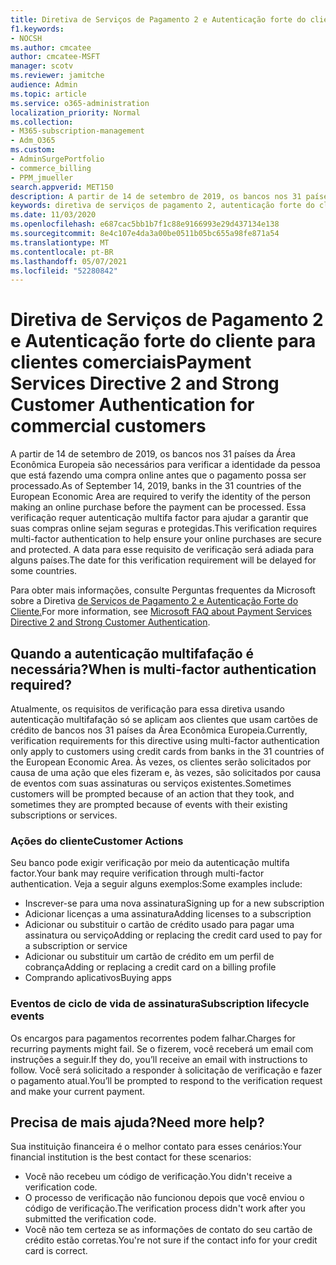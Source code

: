 ```yaml
---
title: Diretiva de Serviços de Pagamento 2 e Autenticação forte do cliente para clientes comerciais
f1.keywords:
- NOCSH
ms.author: cmcatee
author: cmcatee-MSFT
manager: scotv
ms.reviewer: jamitche
audience: Admin
ms.topic: article
ms.service: o365-administration
localization_priority: Normal
ms.collection:
- M365-subscription-management
- Adm_O365
ms.custom:
- AdminSurgePortfolio
- commerce_billing
- PPM_jmueller
search.appverid: MET150
description: A partir de 14 de setembro de 2019, os bancos nos 31 países da Área Econômica Europeia são necessários para verificar a identidade da pessoa que está fazendo uma compra online antes que o pagamento possa ser processado."
keywords: diretiva de serviços de pagamento 2, autenticação forte do cliente, autenticação multifaionária
ms.date: 11/03/2020
ms.openlocfilehash: e687cac5bb1b7f1c88e9166993e29d437134e138
ms.sourcegitcommit: 8e4c107e4da3a00be0511b05bc655a98fe871a54
ms.translationtype: MT
ms.contentlocale: pt-BR
ms.lasthandoff: 05/07/2021
ms.locfileid: "52280842"
---
```

# <a name="payment-services-directive-2-and-strong-customer-authentication-for-commercial-customers"></a><span data-ttu-id="a95bd-104">Diretiva de Serviços de Pagamento 2 e Autenticação forte do cliente para clientes comerciais</span><span class="sxs-lookup"><span data-stu-id="a95bd-104">Payment Services Directive 2 and Strong Customer Authentication for commercial customers</span></span>

<span data-ttu-id="a95bd-105">A partir de 14 de setembro de 2019, os bancos nos 31 países da Área Econômica Europeia são necessários para verificar a identidade da pessoa que está fazendo uma compra online antes que o pagamento possa ser processado.</span><span class="sxs-lookup"><span data-stu-id="a95bd-105">As of September 14, 2019, banks in the 31 countries of the European Economic Area are required to verify the identity of the person making an online purchase before the payment can be processed.</span></span> <span data-ttu-id="a95bd-106">Essa verificação requer autenticação multifa factor para ajudar a garantir que suas compras online sejam seguras e protegidas.</span><span class="sxs-lookup"><span data-stu-id="a95bd-106">This verification requires multi-factor authentication to help ensure your online purchases are secure and protected.</span></span> <span data-ttu-id="a95bd-107">A data para esse requisito de verificação será adiada para alguns países.</span><span class="sxs-lookup"><span data-stu-id="a95bd-107">The date for this verification requirement will be delayed for some countries.</span></span>

<span data-ttu-id="a95bd-108">Para obter mais informações, consulte Perguntas frequentes da Microsoft sobre a Diretiva [de Serviços de Pagamento 2 e Autenticação Forte do Cliente.](https://support.microsoft.com/help/4517854/microsoft-account-open-banking-customer-authentication)</span><span class="sxs-lookup"><span data-stu-id="a95bd-108">For more information, see [Microsoft FAQ about Payment Services Directive 2 and Strong Customer Authentication](https://support.microsoft.com/help/4517854/microsoft-account-open-banking-customer-authentication).</span></span>

## <a name="when-is-multi-factor-authentication-required"></a><span data-ttu-id="a95bd-109">Quando a autenticação multifafação é necessária?</span><span class="sxs-lookup"><span data-stu-id="a95bd-109">When is multi-factor authentication required?</span></span>

<span data-ttu-id="a95bd-110">Atualmente, os requisitos de verificação para essa diretiva usando autenticação multifafação só se aplicam aos clientes que usam cartões de crédito de bancos nos 31 países da Área Econômica Europeia.</span><span class="sxs-lookup"><span data-stu-id="a95bd-110">Currently, verification requirements for this directive using multi-factor authentication only apply to customers using credit cards from banks in the 31 countries of the European Economic Area.</span></span> <span data-ttu-id="a95bd-111">Às vezes, os clientes serão solicitados por causa de uma ação que eles fizeram e, às vezes, são solicitados por causa de eventos com suas assinaturas ou serviços existentes.</span><span class="sxs-lookup"><span data-stu-id="a95bd-111">Sometimes customers will be prompted because of an action that they took, and sometimes they are prompted because of events with their existing subscriptions or services.</span></span>

### <a name="customer-actions"></a><span data-ttu-id="a95bd-112">Ações do cliente</span><span class="sxs-lookup"><span data-stu-id="a95bd-112">Customer Actions</span></span>

<span data-ttu-id="a95bd-113">Seu banco pode exigir verificação por meio da autenticação multifa factor.</span><span class="sxs-lookup"><span data-stu-id="a95bd-113">Your bank may require verification through multi-factor authentication.</span></span> <span data-ttu-id="a95bd-114">Veja a seguir alguns exemplos:</span><span class="sxs-lookup"><span data-stu-id="a95bd-114">Some examples include:</span></span>

- <span data-ttu-id="a95bd-115">Inscrever-se para uma nova assinatura</span><span class="sxs-lookup"><span data-stu-id="a95bd-115">Signing up for a new subscription</span></span>
- <span data-ttu-id="a95bd-116">Adicionar licenças a uma assinatura</span><span class="sxs-lookup"><span data-stu-id="a95bd-116">Adding licenses to a subscription</span></span>
- <span data-ttu-id="a95bd-117">Adicionar ou substituir o cartão de crédito usado para pagar uma assinatura ou serviço</span><span class="sxs-lookup"><span data-stu-id="a95bd-117">Adding or replacing the credit card used to pay for a subscription or service</span></span>
- <span data-ttu-id="a95bd-118">Adicionar ou substituir um cartão de crédito em um perfil de cobrança</span><span class="sxs-lookup"><span data-stu-id="a95bd-118">Adding or replacing a credit card on a billing profile</span></span>
- <span data-ttu-id="a95bd-119">Comprando aplicativos</span><span class="sxs-lookup"><span data-stu-id="a95bd-119">Buying apps</span></span>

### <a name="subscription-lifecycle-events"></a><span data-ttu-id="a95bd-120">Eventos de ciclo de vida de assinatura</span><span class="sxs-lookup"><span data-stu-id="a95bd-120">Subscription lifecycle events</span></span>

<span data-ttu-id="a95bd-121">Os encargos para pagamentos recorrentes podem falhar.</span><span class="sxs-lookup"><span data-stu-id="a95bd-121">Charges for recurring payments might fail.</span></span> <span data-ttu-id="a95bd-122">Se o fizerem, você receberá um email com instruções a seguir.</span><span class="sxs-lookup"><span data-stu-id="a95bd-122">If they do, you’ll receive an email with instructions to follow.</span></span> <span data-ttu-id="a95bd-123">Você será solicitado a responder à solicitação de verificação e fazer o pagamento atual.</span><span class="sxs-lookup"><span data-stu-id="a95bd-123">You’ll be prompted to respond to the verification request and make your current payment.</span></span>

## <a name="need-more-help"></a><span data-ttu-id="a95bd-124">Precisa de mais ajuda?</span><span class="sxs-lookup"><span data-stu-id="a95bd-124">Need more help?</span></span>

<span data-ttu-id="a95bd-125">Sua instituição financeira é o melhor contato para esses cenários:</span><span class="sxs-lookup"><span data-stu-id="a95bd-125">Your financial institution is the best contact for these scenarios:</span></span>

- <span data-ttu-id="a95bd-126">Você não recebeu um código de verificação.</span><span class="sxs-lookup"><span data-stu-id="a95bd-126">You didn't receive a verification code.</span></span>  
- <span data-ttu-id="a95bd-127">O processo de verificação não funcionou depois que você enviou o código de verificação.</span><span class="sxs-lookup"><span data-stu-id="a95bd-127">The verification process didn't work after you submitted the verification code.</span></span>
- <span data-ttu-id="a95bd-128">Você não tem certeza se as informações de contato do seu cartão de crédito estão corretas.</span><span class="sxs-lookup"><span data-stu-id="a95bd-128">You're not sure if the contact info for your credit card is correct.</span></span>
